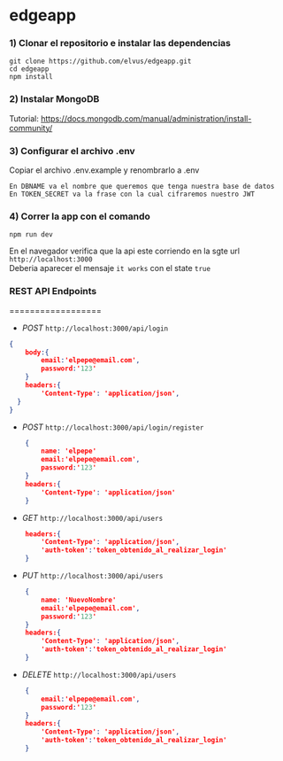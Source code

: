 # edgeapp
### 1) Clonar el repositorio e instalar las dependencias
``` 
git clone https://github.com/elvus/edgeapp.git
cd edgeapp
npm install
```
### 2) Instalar MongoDB
Tutorial: https://docs.mongodb.com/manual/administration/install-community/
### 3) Configurar el archivo .env
Copiar el archivo .env.example y renombrarlo a .env
```
En DBNAME va el nombre que queremos que tenga nuestra base de datos
En TOKEN_SECRET va la frase con la cual cifraremos nuestro JWT 
```
### 4) Correr la app con el comando
```
npm run dev
```
En el navegador verifica que la api este corriendo en la sgte url   
`http://localhost:3000`   
Deberia aparecer el mensaje `it works` con el state `true`

### REST API Endpoints
==================

* *POST* `http://localhost:3000/api/login`
```json
{
    body:{
		email:'elpepe@email.com',
		password:'123'
    }
    headers:{
        'Content-Type': 'application/json',
  }
}
```
* *POST* `http://localhost:3000/api/login/register`
```json
    {
		name: 'elpepe'
        email:'elpepe@email.com',
		password:'123'
    }
    headers:{
        'Content-Type': 'application/json'
    }
```
* *GET* `http://localhost:3000/api/users`
```json
    headers:{
        'Content-Type': 'application/json',
        'auth-token':'token_obtenido_al_realizar_login'
    }
```
* *PUT* `http://localhost:3000/api/users`
```json
    {
		name: 'NuevoNombre'
        email:'elpepe@email.com',
		password:'123'
    }
    headers:{
        'Content-Type': 'application/json',
		'auth-token':'token_obtenido_al_realizar_login'
    }
```
* *DELETE* `http://localhost:3000/api/users`
```json
    {
        email:'elpepe@email.com',
		password:'123'
    }
    headers:{
        'Content-Type': 'application/json',
		'auth-token':'token_obtenido_al_realizar_login'
    }
```